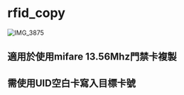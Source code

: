 # rfid_copy
![IMG_3875](https://github.com/wayneouow/rfid_copy/assets/82707606/b6ab7696-0c1b-4909-a619-90ce9d21e418)
## 適用於使用mifare 13.56Mhz門禁卡複製
## 需使用UID空白卡寫入目標卡號
